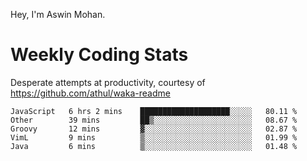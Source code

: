 Hey, I'm Aswin Mohan.

Weekly Coding Stats
===================
Desperate attempts at productivity, courtesy of https://github.com/athul/waka-readme

<!--START_SECTION:waka-->
```text
JavaScript   6 hrs 2 mins    ████████████████████░░░░░   80.11 % 
Other        39 mins         ██▒░░░░░░░░░░░░░░░░░░░░░░   08.67 % 
Groovy       12 mins         ▓░░░░░░░░░░░░░░░░░░░░░░░░   02.87 % 
VimL         9 mins          ▒░░░░░░░░░░░░░░░░░░░░░░░░   01.99 % 
Java         6 mins          ▒░░░░░░░░░░░░░░░░░░░░░░░░   01.48 % 
```
<!--END_SECTION:waka-->
